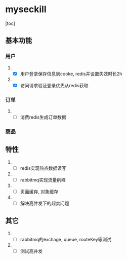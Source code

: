 
# myseckill
[toc]

## 基本功能
### 用户
1. - [x] 用户登录保存信息到cooke, redis并设置失效时长2h
2. - [x] 访问请求验证登录优先从redis获取
### 订单
1. - [ ] 消费redis生成订单数据
### 商品
## 特性
1. - [ ] redis实现热点数据读写
2. - [ ] rabbitmq实现流量削峰
3. - [ ] 页面缓存, 对象缓存
4. - [ ] 解决高并发下的超卖问题
## 其它
1. - [ ] rabbitmq的exchage, queue, routeKey等测试
2. - [ ] 测试高并发

